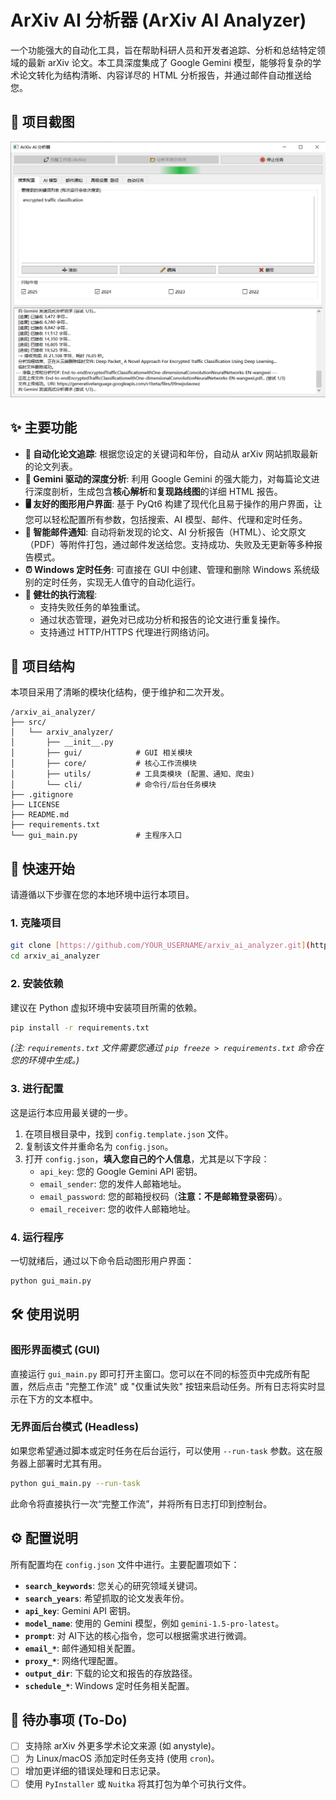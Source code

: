 # ArXiv AI 分析器 (ArXiv AI Analyzer)

一个功能强大的自动化工具，旨在帮助科研人员和开发者追踪、分析和总结特定领域的最新 arXiv 论文。本工具深度集成了 Google Gemini 模型，能够将复杂的学术论文转化为结构清晰、内容详尽的 HTML 分析报告，并通过邮件自动推送给您。

## 📸 项目截图

![应用截图](docs/images/screenshot.png)

## ✨ 主要功能

* **🚀 自动化论文追踪**: 根据您设定的关键词和年份，自动从 arXiv 网站抓取最新的论文列表。
* **🧠 Gemini 驱动的深度分析**: 利用 Google Gemini 的强大能力，对每篇论文进行深度剖析，生成包含**核心解析**和**复现路线图**的详细 HTML 报告。
* **🖥️ 友好的图形用户界面**: 基于 PyQt6 构建了现代化且易于操作的用户界面，让您可以轻松配置所有参数，包括搜索、AI 模型、邮件、代理和定时任务。
* **📧 智能邮件通知**: 自动将新发现的论文、AI 分析报告（HTML）、论文原文（PDF）等附件打包，通过邮件发送给您。支持成功、失败及无更新等多种报告模式。
* **⏰ Windows 定时任务**: 可直接在 GUI 中创建、管理和删除 Windows 系统级别的定时任务，实现无人值守的自动化运行。
* **💪 健壮的执行流程**:
    * 支持失败任务的单独重试。
    * 通过状态管理，避免对已成功分析和报告的论文进行重复操作。
    * 支持通过 HTTP/HTTPS 代理进行网络访问。

## 📂 项目结构

本项目采用了清晰的模块化结构，便于维护和二次开发。

```
/arxiv_ai_analyzer/
├── src/
│   └── arxiv_analyzer/
│       ├── __init__.py
│       ├── gui/            # GUI 相关模块
│       ├── core/           # 核心工作流模块
│       ├── utils/          # 工具类模块 (配置、通知、爬虫)
│       └── cli/            # 命令行/后台任务模块
├── .gitignore
├── LICENSE
├── README.md
├── requirements.txt
└── gui_main.py             # 主程序入口
```

## 🚀 快速开始

请遵循以下步骤在您的本地环境中运行本项目。

### 1. 克隆项目

```bash
git clone [https://github.com/YOUR_USERNAME/arxiv_ai_analyzer.git](https://github.com/YOUR_USERNAME/arxiv_ai_analyzer.git)
cd arxiv_ai_analyzer
```

### 2. 安装依赖

建议在 Python 虚拟环境中安装项目所需的依赖。

```bash
pip install -r requirements.txt
```
*(注: `requirements.txt` 文件需要您通过 `pip freeze > requirements.txt` 命令在您的环境中生成。)*

### 3. 进行配置

这是运行本应用最关键的一步。

1.  在项目根目录中，找到 `config.template.json` 文件。
2.  复制该文件并重命名为 `config.json`。
3.  打开 `config.json`，**填入您自己的个人信息**，尤其是以下字段：
    * `api_key`: 您的 Google Gemini API 密钥。
    * `email_sender`: 您的发件人邮箱地址。
    * `email_password`: 您的邮箱授权码（**注意：不是邮箱登录密码**）。
    * `email_receiver`: 您的收件人邮箱地址。

### 4. 运行程序

一切就绪后，通过以下命令启动图形用户界面：

```bash
python gui_main.py
```

## 🛠️ 使用说明

### 图形界面模式 (GUI)

直接运行 `gui_main.py` 即可打开主窗口。您可以在不同的标签页中完成所有配置，然后点击 "完整工作流" 或 "仅重试失败" 按钮来启动任务。所有日志将实时显示在下方的文本框中。

### 无界面后台模式 (Headless)

如果您希望通过脚本或定时任务在后台运行，可以使用 `--run-task` 参数。这在服务器上部署时尤其有用。

```bash
python gui_main.py --run-task
```
此命令将直接执行一次“完整工作流”，并将所有日志打印到控制台。

## ⚙️ 配置说明

所有配置均在 `config.json` 文件中进行。主要配置项如下：

* **`search_keywords`**: 您关心的研究领域关键词。
* **`search_years`**: 希望抓取的论文发表年份。
* **`api_key`**: Gemini API 密钥。
* **`model_name`**: 使用的 Gemini 模型，例如 `gemini-1.5-pro-latest`。
* **`prompt`**: 对 AI下达的核心指令，您可以根据需求进行微调。
* **`email_*`**: 邮件通知相关配置。
* **`proxy_*`**: 网络代理配置。
* **`output_dir`**: 下载的论文和报告的存放路径。
* **`schedule_*`**: Windows 定时任务相关配置。

## 📝 待办事项 (To-Do)

- [ ] 支持除 arXiv 外更多学术论文来源 (如 anystyle)。
- [ ] 为 Linux/macOS 添加定时任务支持 (使用 `cron`)。
- [ ] 增加更详细的错误处理和日志记录。
- [ ] 使用 `PyInstaller` 或 `Nuitka` 将其打包为单个可执行文件。
